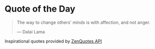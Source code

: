 # Quote of the Day

<!-- QUOTE_START -->
> The way to change others' minds is with affection, and not anger.
>
> — Dalai Lama

Inspirational quotes provided by <a href="https://zenquotes.io/" target="_blank">ZenQuotes API</a>
<!-- QUOTE_END -->